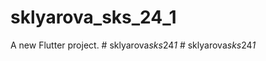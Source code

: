 # sklyarova_sks_24_1

A new Flutter project.
#   s k l y a r o v a _ s k s _ 2 4 _ 1 _  
 #   s k l y a r o v a _ s k s _ 2 4 _ 1 _  
 